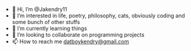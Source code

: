 - 👋 Hi, I’m @Jakendry11
- 👀 I’m interested in life, poetry, philosophy, cats, obviously coding and some bunch of other stuffs 
- 🌱 I’m currently learning things
- 💞️ I’m looking to collaborate on programming projects
- 📫 How to reach me datboykendry@gmail.com
<!---
Jakendry11/Jakendry11 is a ✨ special ✨ repository because its `README.md` (this file) appears on your GitHub profile.
You can click the Preview link to take a look at your changes.
--->
